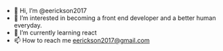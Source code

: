 - 👋 Hi, I’m @eerickson2017
- 👀 I’m interested in becoming a front end developer and a better human everyday.
- 🌱 I’m currently learning react 
- 📫 How to reach me eerickson2017@gmail.com

<!---
eerickson2017/eerickson2017 is a ✨ special ✨ repository because its `README.md` (this file) appears on your GitHub profile.
You can click the Preview link to take a look at your changes.
--->
